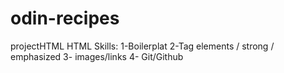 # odin-recipes
projectHTML
HTML Skills: 
1-Boilerplat
2-Tag elements / strong / emphasized 
3- images/links
4- Git/Github
